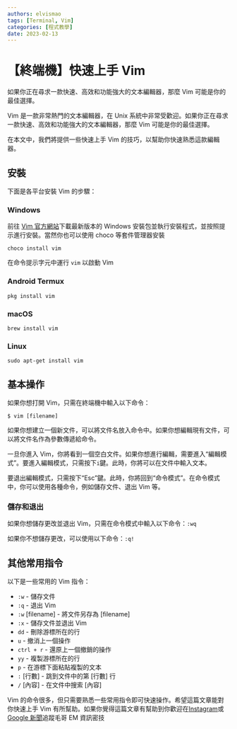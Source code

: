 ```yaml
---
authors: elvismao
tags: [Terminal, Vim]
categories: [程式教學]
date: 2023-02-13
---
```


# 【終端機】快速上手 Vim

如果你正在尋求一款快速、高效和功能強大的文本編輯器，那麼 Vim 可能是你的最佳選擇。

Vim 是一款非常熱門的文本編輯器，在 Unix 系統中非常受歡迎。如果你正在尋求一款快速、高效和功能強大的文本編輯器，那麼 Vim 可能是你的最佳選擇。

在本文中，我們將提供一些快速上手 Vim 的技巧，以幫助你快速熟悉這款編輯器。

## 安裝

下面是各平台安裝 Vim 的步驟：

### Windows

前往 [Vim 官方網站](https://www.vim.org/download.php)下載最新版本的 Windows 安裝包並執行安裝程式，並按照提示進行安裝。當然你也可以使用 choco 等套件管理器安裝

```
choco install vim
```

在命令提示字元中運行 `vim` 以啟動 Vim

### Android Termux

```
pkg install vim
```

### macOS

```
brew install vim
```

### Linux

```
sudo apt-get install vim
```

## 基本操作

如果你想打開 Vim，只需在終端機中輸入以下命令：

```
$ vim [filename]
```

如果你想建立一個新文件，可以將文件名放入命令中。如果你想編輯現有文件，可以將文件名作為參數傳遞給命令。

一旦你進入 Vim，你將看到一個空白文件。如果你想進行編輯，需要進入“編輯模式”。要進入編輯模式，只需按下`i`鍵。此時，你將可以在文件中輸入文本。

要退出編輯模式，只需按下“Esc”鍵。此時，你將回到“命令模式”。在命令模式中，你可以使用各種命令，例如儲存文件、退出 Vim 等。

### 儲存和退出

如果你想儲存更改並退出 Vim，只需在命令模式中輸入以下命令：`:wq`

如果你不想儲存更改，可以使用以下命令：`:q!`

## 其他常用指令

以下是一些常用的 Vim 指令：

- `:w` - 儲存文件
- `:q` - 退出 Vim
- `:w` [filename] - 將文件另存為 [filename]
- `:x` - 儲存文件並退出 Vim
- `dd` - 刪除游標所在的行
- `u` - 撤消上一個操作
- `ctrl + r` - 還原上一個撤銷的操作
- `yy` - 複製游標所在的行
- `p` - 在游標下面粘貼複製的文本
- `:` [行數] - 跳到文件中的第 [行數] 行
- `/` [內容] - 在文件中搜索 [內容]

Vim 的命令很多，但只需要熟悉一些常用指令即可快速操作。希望這篇文章能對你快速上手 Vim 有所幫助。如果你覺得這篇文章有幫助到你歡迎在[Instagram](https://instagram.com/em.tec.blog)或[Google 新聞](https://news.google.com/s/CBIwgtnWzKAB?sceid=TW:zh-Hant&sceid=TW:zh-Hant&r=11&oc=1)追蹤毛哥 EM 資訊密技
